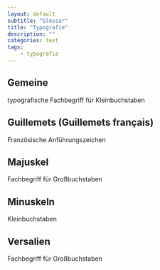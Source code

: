 ```yaml
---
layout: default
subtitle: "Glossar"
title: "Typografie"
description: ""
categories: text
tags:
    - typografie
---
```




## Gemeine

typografische Fachbegriff für Kleinbuchstaben

## Guillemets (Guillemets français)

Französische Anführungszeichen

## Majuskel

Fachbegriff für Großbuchstaben

## Minuskeln

Kleinbuchstaben

## Versalien

Fachbegriff für Großbuchstaben


